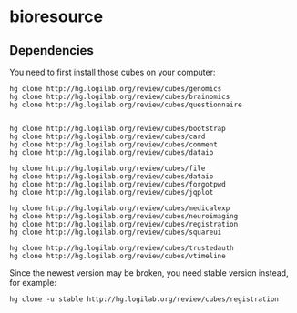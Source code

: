 bioresource
===========

Dependencies
------------

You need to first install those cubes on your computer:

```
hg clone http://hg.logilab.org/review/cubes/genomics
hg clone http://hg.logilab.org/review/cubes/brainomics
hg clone http://hg.logilab.org/review/cubes/questionnaire


hg clone http://hg.logilab.org/review/cubes/bootstrap
hg clone http://hg.logilab.org/review/cubes/card
hg clone http://hg.logilab.org/review/cubes/comment
hg clone http://hg.logilab.org/review/cubes/dataio

hg clone http://hg.logilab.org/review/cubes/file
hg clone http://hg.logilab.org/review/cubes/dataio
hg clone http://hg.logilab.org/review/cubes/forgotpwd
hg clone http://hg.logilab.org/review/cubes/jqplot

hg clone http://hg.logilab.org/review/cubes/medicalexp
hg clone http://hg.logilab.org/review/cubes/neuroimaging
hg clone http://hg.logilab.org/review/cubes/registration
hg clone http://hg.logilab.org/review/cubes/squareui

hg clone http://hg.logilab.org/review/cubes/trustedauth
hg clone http://hg.logilab.org/review/cubes/vtimeline
```

Since the newest version may be broken, you need stable version instead, for example:

```
hg clone -u stable http://hg.logilab.org/review/cubes/registration
```



